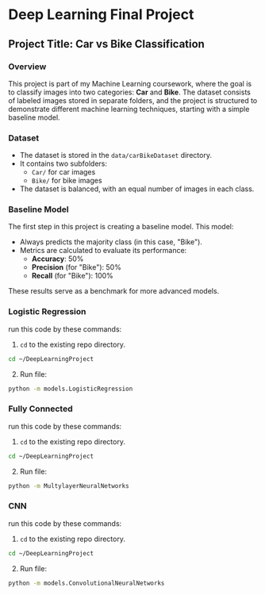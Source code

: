 # Deep Learning Final Project

## Project Title: Car vs Bike Classification

### Overview
This project is part of my Machine Learning coursework, where the goal is to classify images into two categories: **Car** and **Bike**. The dataset consists of labeled images stored in separate folders, and the project is structured to demonstrate different machine learning techniques, starting with a simple baseline model.

### Dataset
- The dataset is stored in the `data/carBikeDataset` directory.
- It contains two subfolders:
  - `Car/` for car images
  - `Bike/` for bike images
- The dataset is balanced, with an equal number of images in each class.

### Baseline Model
The first step in this project is creating a baseline model. This model:
- Always predicts the majority class (in this case, "Bike").
- Metrics are calculated to evaluate its performance:
  - **Accuracy**: 50%
  - **Precision** (for "Bike"): 50%
  - **Recall** (for "Bike"): 100%

These results serve as a benchmark for more advanced models.

### Logistic Regression
run this code by these commands:
1. `cd` to the existing repo directory.
```sh
cd ~/DeepLearningProject
```
2. Run file:
```sh
python -m models.LogisticRegression
```
### Fully Connected
run this code by these commands:
1. `cd` to the existing repo directory.
```sh
cd ~/DeepLearningProject
```
2. Run file:
```sh
python -m MultylayerNeuralNetworks
```
### CNN
run this code by these commands:
1. `cd` to the existing repo directory.
```sh
cd ~/DeepLearningProject
```
2. Run file:
```sh
python -m models.ConvolutionalNeuralNetworks
```
